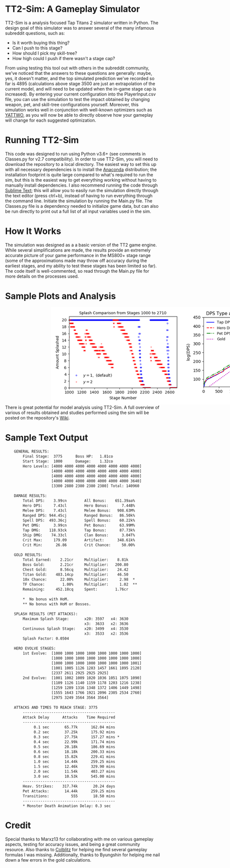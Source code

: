 # TT2-Sim: A Gameplay Simulator

TT2-Sim is a analysis focused Tap Titans 2 simulator written in Python.  The design goal of this simulator was to answer several of the many infamous subreddit questions, such as:
- Is it worth buying this thing?
- Can I push to this stage?
- How should I pick my skill-tree?
- How high could I push if there wasn't a stage cap?

From using testing this tool out with others in the subreddit community, we've noticed that the answers to these questions are generally: maybe, yes, it doesn't matter, and the top simulated prediction we've recorded so far is 4895 (calculations above stage 3500 are just an extrapolation of the current model, and will need to be updated when the in-game stage cap is increased).  By entering your current configuration into the PlayerInput.csv file, you can use the simulation to test the impact obtained by changing weapon, pet, and skill-tree configurations yourself.  Moreover, this simulation works well in conjunction with well-known optimizers such as [YATTWO](https://yattwo.me/), as you will now be able to directly observe how your gameplay will change for each suggested optimization.

# Running TT2-Sim
This code was designed to run using Python v3.6+ (see comments in Classes.py for v2.7 compatibility).  In order to use TT2-Sim, you will need to download the repository to a local directory.  The easiest way to set this up with all necessary dependencies is to install the [Anaconda](https://www.continuum.io/downloads) distribution; the installation footprint is quite large compared to what's required to run the sim, but this is the easiest way to get everything working without having to manually install dependencies.  I also recommend running the code through [Sublime Text](https://www.sublimetext.com/); this will allow you to easily run the simulation directly through the text editor (press ctrl+b), instead of having to run everything through the command line.  Initiate the simulation by running the Main.py file.  The Classes.py file is a dependency needed to initialize game data, but can also be run directly to print out a full list of all input variables used in the sim.

# How It Works
The simulation was designed as a a basic version of the TT2 game engine.  While several simplifications are made, the results provide an extremely accurate picture of your game performance in the MS800+ stage range (some of the approximations made may throw off accuracy during the earliest stages, and my ability to test these stages has been limited so far).  The code itself is well-commented, so read through the Main.py file for more details on the processes used.

# Sample Plots and Analysis

<div style="width:1000px;margin-left:150px">
<img src="./images/splash_1000_2710.png" alt="Splash Comparison" width="425" style="float:left; display:inline;"/><img src="./images/dps_tap20.png" alt="Splash Comparison" width="425" style="float:left; display:inline;"/>
</div>

There is great potential for model analysis using TT2-Sim. A full overview of various of results obtained and studies performed using the sim will be posted on the repository's [Wiki](https://metxchris.github.io/TT2-Sim/).

# Sample Text Output

```
    GENERAL RESULTS:
        Final Stage:  3775      Boss HP:   1.81co
        Start Stage:  1000      Damage:    1.32co
        Hero Levels: [4000 4000 4000 4000 4000 4000 4000 4000]
                     [4000 4000 4000 4000 4000 4000 4000 4000]
                     [4000 4000 4000 4000 4000 4000 4000 4000]
                     [4000 4000 4000 4000 4000 4000 4000 3640]
                     [3300 2880 2380 2380 2380] Total: 140960

    DAMAGE RESULTS:
        Total DPS:    3.99cn        All Bonus:    651.39aa%
        Hero DPS:     7.43cl        Hero Bonus:      7.44B%
        Melee DPS:    7.43cl        Melee Bonus:   908.63M%
        Ranged DPS: 944.45cj        Ranged Bonus:   86.50k%
        Spell DPS:  493.36cj        Spell Bonus:    60.22k%
        Pet DMG:      3.99cn        Pet Bonus:      63.99M%
        Tap DMG:    118.93ck        Tap Bonus:      87.73k%
        Ship DMG:    74.33cl        Clan Bonus:      3.04T%
        Crit Max:     179.09        Artifact:      348.61k%
        Crit Min:      26.86        Crit Chance:     50.00%

    GOLD RESULTS:
        Total Earned:    2.21cr     Multiplier:    8.81k
        Boss Gold:       2.21cr     Multiplier:   200.80
        Chest Gold:      8.56cq     Multiplier:    24.42
        Titan Gold:    483.14cp     Multiplier:    46.50
        10x Chance:      22.00%     Multiplier:     2.98  *
        TF Chance:        1.00%     Multiplier:     1.02  **
        Remaining:     452.18cq     Spent:        1.76cr

        *  No bonus with HoM.
        ** No bonus with HoM or Bosses.

    SPLASH RESULTS (PET ATTACKS):
        Maximum Splash Stage:       x20: 3597   x4: 3630
                                    x3:  3633   x2: 3636
        Continuous Splash Stage:    x20: 3499   x4: 3530
                                    x3:  3533   x2: 3536
        Splash Factor: 0.0504

    HERO EVOLVE STAGES:
        1st Evolve:  [1000 1000 1000 1000 1000 1000 1000 1000] 
                     [1000 1000 1000 1000 1000 1000 1000 1000] 
                     [1000 1000 1000 1000 1000 1000 1000 1001] 
                     [1001 1005 1126 1283 1457 1661 1895 2120] 
                     [2337 2611 2925 2925 2925]
        2nd Evolve:  [1001 1002 1009 1020 1036 1051 1075 1090] 
                     [1109 1126 1140 1159 1178 1203 1216 1238] 
                     [1259 1289 1316 1348 1372 1406 1449 1498] 
                     [1555 1643 1766 1921 2096 2305 2534 2760] 
                     [2975 3249 3564 3564 3564]

    ATTACKS AND TIMES TO REACH STAGE: 3775
        ------------------------------------------
        Attack Delay      Attacks    Time Required
        ------------------------------------------
             0.1 sec       65.77k      162.04 mins 
             0.2 sec       37.25k      175.92 mins 
             0.3 sec       27.75k      157.27 mins *
             0.4 sec       22.99k      171.74 mins 
             0.5 sec       20.18k      186.69 mins 
             0.6 sec       18.18k      200.33 mins 
             0.8 sec       15.82k      229.41 mins 
             1.0 sec       14.44k      259.25 mins 
             1.5 sec       12.46k      329.90 mins 
             2.0 sec       11.54k      403.27 mins 
             3.0 sec       10.53k      545.00 mins 
        ------------------------------------------
        Heav. Strikes:    317.74k       20.24 days
        Pet Attacks:       14.44k      259.25 mins
        Transitions:          555       18.50 mins
        ------------------------------------------
        * Monster Death Animation Delay: 0.3 sec
```

# Credit
Special thanks to Marxz13 for collaborating with me on various gameplay aspects, testing for accuracy issues, and being a great community resource.  Also thanks to [Colblitz](https://github.com/colblitz) for helping me find several gameplay formulas I was missing.  Additionally, thanks to Byungshin for helping me nail down a few errors in the gold calculations.